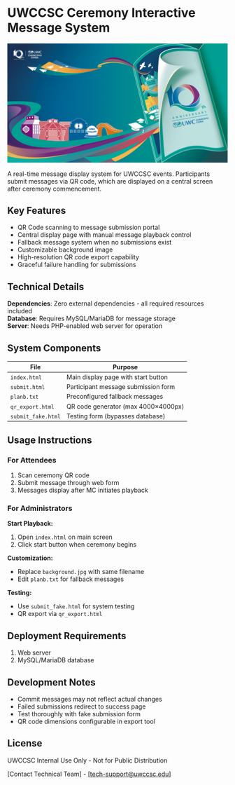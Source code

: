 # UWCCSC Ceremony Interactive Message System

![Background Preview](./background.jpg)

A real-time message display system for UWCCSC events. Participants submit messages via QR code, which are displayed on a central screen after ceremony commencement.

## Key Features
- QR Code scanning to message submission portal
- Central display page with manual message playback control
- Fallback message system when no submissions exist
- Customizable background image
- High-resolution QR code export capability
- Graceful failure handling for submissions

## Technical Details
**Dependencies**: Zero external dependencies - all required resources included  
**Database**: Requires MySQL/MariaDB for message storage  
**Server**: Needs PHP-enabled web server for operation  

## System Components
| File | Purpose |
|------|---------|
| `index.html` | Main display page with start button |
| `submit.html` | Participant message submission form |
| `planb.txt` | Preconfigured fallback messages |
| `qr_export.html` | QR code generator (max 4000×4000px) |
| `submit_fake.html` | Testing form (bypasses database) |

## Usage Instructions

### For Attendees
1. Scan ceremony QR code
2. Submit message through web form
3. Messages display after MC initiates playback

### For Administrators
**Start Playback:**
1. Open `index.html` on main screen
2. Click start button when ceremony begins

**Customization:**
- Replace `background.jpg` with same filename
- Edit `planb.txt` for fallback messages

**Testing:**
- Use `submit_fake.html` for system testing
- QR export via `qr_export.html`

## Deployment Requirements
1. Web server
2. MySQL/MariaDB database

## Development Notes
- Commit messages may not reflect actual changes
- Failed submissions redirect to success page
- Test thoroughly with fake submission form
- QR code dimensions configurable in export tool

## License
UWCCSC Internal Use Only - Not for Public Distribution

[Contact Technical Team] - [tech-support@uwccsc.edu]
